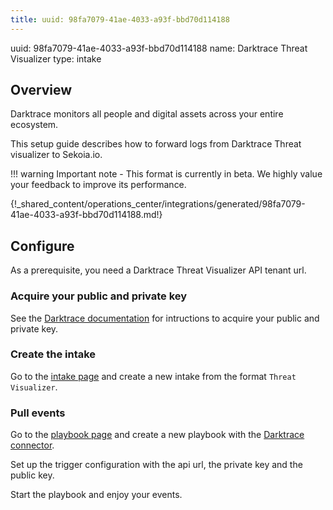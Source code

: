 ```yaml
---
title: uuid: 98fa7079-41ae-4033-a93f-bbd70d114188
---
```


uuid: 98fa7079-41ae-4033-a93f-bbd70d114188
name: Darktrace Threat Visualizer
type: intake

## Overview

Darktrace monitors all people and digital assets across your entire ecosystem.

This setup guide describes how to forward logs from Darktrace Threat visualizer to Sekoia.io.

!!! warning
    Important note - This format is currently in beta. We highly value your feedback to improve its performance.
    
{!_shared_content/operations_center/integrations/generated/98fa7079-41ae-4033-a93f-bbd70d114188.md!}

## Configure

As a prerequisite, you need a Darktrace Threat Visualizer API tenant url.

### Acquire your public and private key

See the [Darktrace documentation](https://customerportal.darktrace.com/product-guides/main/api-tokens) for intructions to acquire your public and private key.

### Create the intake

Go to the [intake page](https://app.sekoia.io/operations/intakes) and create a new intake from the format `Threat Visualizer`.


### Pull events

Go to the [playbook page](https://app.sekoia.io/operations/playbooks) and create a new playbook with the [Darktrace connector](../../../automate/library/darktrace.md).

Set up the trigger configuration with the api url, the private key and the public key.

Start the playbook and enjoy your events.